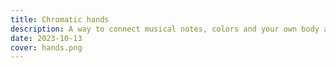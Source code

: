 ```yaml
---
title: Chromatic hands
description: A way to connect musical notes, colors and your own body and consciousness.
date: 2023-10-13
cover: hands.png
---
```


<ChromaHand v-for="right in [false,true]" :style="{position:right? 'absolute' : 'block', transform: right?`translateX(200px) scaleX(-100%) ` : ''}" :right="right" />
